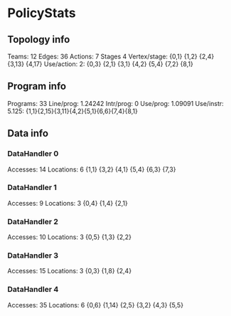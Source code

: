 # PolicyStats
## Topology info
Teams:		12
Edges:		36
Actions:	7
Stages		4
Vertex/stage:	{0,1} {1,2} {2,4} {3,13} {4,17} 
Use/action:	2: {0,3} {2,1} {3,1} {4,2} {5,4} {7,2} {8,1} 

## Program info
Programs:	33
Line/prog:	1.24242
Intr/prog:	0
Use/prog:	1.09091
Use/instr:	5.125: {1,1}{2,15}{3,11}{4,2}{5,1}{6,6}{7,4}{8,1}

## Data info

### DataHandler 0
Accesses:	14
Locations:	6
{1,1} {3,2} {4,1} {5,4} {6,3} {7,3} 

### DataHandler 1
Accesses:	9
Locations:	3
{0,4} {1,4} {2,1} 

### DataHandler 2
Accesses:	10
Locations:	3
{0,5} {1,3} {2,2} 

### DataHandler 3
Accesses:	15
Locations:	3
{0,3} {1,8} {2,4} 

### DataHandler 4
Accesses:	35
Locations:	6
{0,6} {1,14} {2,5} {3,2} {4,3} {5,5} 